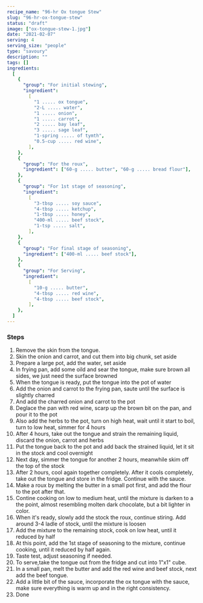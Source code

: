 ```yaml
---
recipe_name: "96-hr Ox tongue Stew"
slug: "96-hr-ox-tongue-stew"
status: "draft"
image: ["ox-tongue-stew-1.jpg"]
date: "2021-02-07"
serving: 4
serving_size: "people"
type: "savoury"
description: ""
tags: []
ingredients:
  [
    {
      "group": "For initial stewing",
      "ingredient":
        [
          "1 ..... ox tongue",
          "2-L ..... water",
          "1 ..... onion",
          "1 ..... carrot",
          "2 ..... bay leaf",
          "3 ..... sage leaf",
          "1-spring ..... of tymth",
          "0.5-cup ..... red wine",
        ],
    },
    {
      "group": "For the roux",
      "ingredient": ["60-g ..... butter", "60-g ..... bread flour"],
    },
    {
      "group": "For 1st stage of seasoning",
      "ingredient":
        [
          "3-tbsp ..... soy sauce",
          "4-tbsp ..... ketchup",
          "1-tbsp ..... honey",
          "400-ml ..... beef stock",
          "1-tsp ..... salt",
        ],
    },
    {
      "group": "For final stage of seasoning",
      "ingredient": ["400-ml ..... beef stock"],
    },
    {
      "group": "For Serving",
      "ingredient":
        [
          "10-g ..... butter",
          "4-tbsp ..... red wine",
          "4-tbsp ..... beef stock",
        ],
    },
  ]
---
```


### Steps

1. Remove the skin from the tongue.
2. Skin the onion and carrot, and cut them into big chunk, set aside
3. Prepare a large pot, add the water, set aside
4. In frying pan, add some oild and sear the tongue, make sure brown all sides, we just need the surface browned
5. When the tongue is ready, put the tongue into the pot of water
6. Add the onion and carrot to the frying pan, saute until the surface is slightly charred
7. And add the charred onion and carrot to the pot
8. Deglace the pan with red wine, scarp up the brown bit on the pan, and pour it to the pot
9. Also add the herbs to the pot, turn on high heat, wait until it start to boil, turn to low heat, simmer for 4 hours
10. After 4 hours, take out the tongue and strain the remaining liquid, discard the onion, carrot and herbs
11. Put the tongue back to the pot and add back the strained liquid, let it sit in the stock and cool overnight
12. Next day, simmer the tongue for another 2 hours, meanwhile skim off the top of the stock
13. After 2 hours, cool again together completely. After it cools completely, take out the tongue and store in the fridge. Continue with the sauce.
14. Make a roux by melting the butter in a small pot first, and add the flour to the pot after that.
15. Contine cooking on low to medium heat, until the mixture is darken to a the point, almost resembling molten dark chocolate, but a bit lighter in color.
16. When it's ready, slowly add the stock the roux, continue stiring. Add around 3-4 ladle of stock, until the mixture is loosen
17. Add the mixture to the remaining stock, cook on low heat, until it reduced by half
18. At this point, add the 1st stage of seasoning to the mixture, continue cooking, until it reduced by half again.
19. Taste test, adjust seasoning if needed.
20. To serve,take the tongue out from the fridge and cut into 1"x1" cube.
21. In a small pan, melt the butter and add the red wine and beef stock, next add the beef tongue.
22. Add a little bit of the sauce, incorporate the ox tongue with the sauce, make sure everything is warm up and in the right consistency.
23. Done
